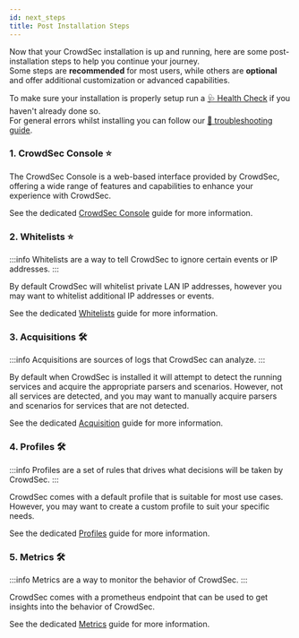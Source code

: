 ```yaml
---
id: next_steps
title: Post Installation Steps
---
```


Now that your CrowdSec installation is up and running, here are some post-installation steps to help you continue your journey.  
Some steps are **recommended** <span class={{sideBarItemRecommended}}><a href=""></a> for most users, while others are **optional** <span class={{sideBarItemOptional}}><a href=""></a> and offer additional customization or advanced capabilities.  

To make sure your installation is properly setup run a [🩺 Health Check](/getting_started/health_check) if you haven't already done so.  
For general errors whilst installing you can follow our [🚨 troubleshooting guide](/getting_started/post_installation/troubleshoot.mdx).

### 1. CrowdSec Console ⭐

The CrowdSec Console is a web-based interface provided by CrowdSec, offering a wide range of features and capabilities to enhance your experience with CrowdSec.

See the dedicated [CrowdSec Console](/getting_started/post_installation/console.mdx) guide for more information.


### 2. Whitelists ⭐

:::info
Whitelists are a way to tell CrowdSec to ignore certain events or IP addresses.
:::

By default CrowdSec will whitelist private LAN IP addresses, however you may want to whitelist additional IP addresses or events.

See the dedicated [Whitelists](/getting_started/post_installation/whitelists.mdx) guide for more information.

### 3. Acquisitions 🛠️

:::info
Acquisitions are sources of logs that CrowdSec can analyze.
:::

By default when CrowdSec is installed it will attempt to detect the running services and acquire the appropriate parsers and scenarios. However, not all services are detected, and you may want to manually acquire parsers and scenarios for services that are not detected.

See the dedicated [Acquisition](/getting_started/post_installation/acquisition.mdx) guide for more information.

### 4. Profiles 🛠️

:::info
Profiles are a set of rules that drives what decisions will be taken by CrowdSec.
:::

CrowdSec comes with a default profile that is suitable for most use cases. However, you may want to create a custom profile to suit your specific needs.

See the dedicated [Profiles](/getting_started/post_installation/profiles.mdx) guide for more information.

### 5. Metrics 🛠️

:::info
Metrics are a way to monitor the behavior of CrowdSec.
:::

CrowdSec comes with a prometheus endpoint that can be used to get insights into the behavior of CrowdSec.

See the dedicated [Metrics](/getting_started/post_installation/metrics.mdx) guide for more information.
